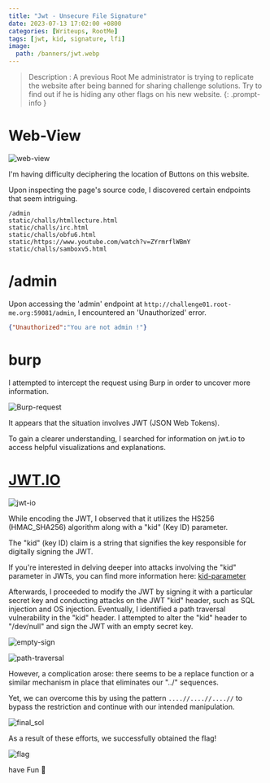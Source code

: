 ```yaml
---
title: "Jwt - Unsecure File Signature"
date: 2023-07-13 17:02:00 +0800
categories: [Writeups, RootMe]
tags: [jwt, kid, signature, lfi]
image:
  path: /banners/jwt.webp
---
```




> Description : A previous Root Me administrator is trying to replicate the website after being banned for sharing challenge solutions. Try to find out if he is hiding any other flags on his new website.
{: .prompt-info }

# Web-View
![web-view](https://github.com/ACHUX21/Writeups/assets/130113878/3da1e468-7b0c-409c-bc63-14eb8e139752)


I'm having difficulty deciphering the location of Buttons on this website.

Upon inspecting the page's source code, I discovered certain endpoints that seem intriguing.

```
/admin
static/challs/htmllecture.html
static/challs/irc.html
static/challs/obfu6.html
static/https://www.youtube.com/watch?v=ZYrmrflWBmY
static/challs/samboxv5.html
```
# /admin

Upon accessing the 'admin' endpoint at `http://challenge01.root-me.org:59081/admin`, I encountered an 'Unauthorized' error.

```json
{"Unauthorized":"You are not admin !"}
```

# burp

I attempted to intercept the request using Burp in order to uncover more information.

![Burp-request](https://github.com/ACHUX21/Writeups/assets/130113878/fde8ca6d-e02e-4e97-9c17-895ae42727cf)

It appears that the situation involves JWT (JSON Web Tokens).


To gain a clearer understanding, I searched for information on jwt.io to access helpful visualizations and explanations.

# [JWT.IO](https://jwt.io/)


![jwt-io](https://github.com/ACHUX21/Writeups/assets/130113878/91d1b72b-d9db-49f6-951e-2509b73de49f)

While encoding the JWT, I observed that it utilizes the HS256 (HMAC_SHA256) algorithm along with a "kid" (Key ID) parameter.

The "kid" (key ID) claim is a string that signifies the key responsible for digitally signing the JWT.

If you're interested in delving deeper into attacks involving the "kid" parameter in JWTs, you can find more information here: [kid-parameter](https://portswigger.net/web-security/jwt#injecting-self-signed-jwts-via-the-kid-parameter)



Afterwards, I proceeded to modify the JWT by signing it with a particular secret key and conducting attacks on the JWT "kid" header,
 such as SQL injection and OS injection. 
Eventually, I identified a path traversal vulnerability in the "kid" header. 
I attempted to alter the "kid" header to "/dev/null" and sign the JWT with an empty secret key.

![empty-sign](https://github.com/ACHUX21/Writeups/assets/130113878/32fba5ca-a326-4f55-b5cc-bf6b626ac6bf)



![path-traversal](https://github.com/ACHUX21/Writeups/assets/130113878/a2a39c96-618b-4f2f-828e-0ccf479d7be4)


However, a complication arose: there seems to be a replace function or a similar mechanism in place that eliminates our "../" sequences.

Yet, we can overcome this by using the pattern `....//....//....//` to bypass the restriction and continue with our intended manipulation.

![final_sol](https://github.com/ACHUX21/Writeups/assets/130113878/b92fdb13-7af9-454a-b882-1c0c9c92071a)



As a result of these efforts, we successfully obtained the flag! 


![flag](https://github.com/ACHUX21/Writeups/assets/130113878/8c75a20d-8d09-4360-b427-60f1d8c9198c)



have Fun 💜
